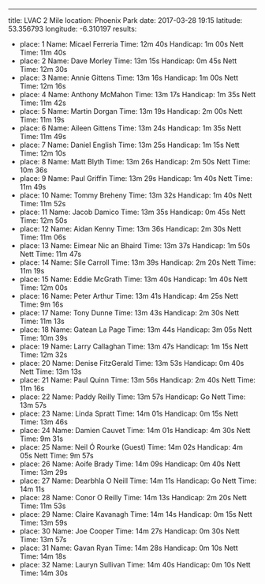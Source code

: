 ---
title: LVAC 2 Mile
location: Phoenix Park
date: 2017-03-28 19:15
latitude: 53.356793
longitude: -6.310197
results:
 - place: 1
   Name: Micael Ferreria
   Time: 12m 40s
   Handicap: 1m 00s
   Nett  Time: 11m 40s
 - place: 2
   Name: Dave Morley
   Time: 13m 15s
   Handicap: 0m 45s
   Nett  Time: 12m 30s
 - place: 3
   Name: Annie Gittens
   Time: 13m 16s
   Handicap: 1m 00s
   Nett  Time: 12m 16s
 - place: 4
   Name: Anthony McMahon
   Time: 13m 17s
   Handicap: 1m 35s
   Nett  Time: 11m 42s
 - place: 5
   Name: Martin Dorgan
   Time: 13m 19s
   Handicap: 2m 00s
   Nett  Time: 11m 19s
 - place: 6
   Name: Aileen Gittens
   Time: 13m 24s
   Handicap: 1m 35s
   Nett  Time: 11m 49s
 - place: 7
   Name: Daniel English
   Time: 13m 25s
   Handicap: 1m 15s
   Nett  Time: 12m 10s
 - place: 8
   Name: Matt Blyth
   Time: 13m 26s
   Handicap: 2m 50s
   Nett  Time: 10m 36s
 - place: 9
   Name: Paul Griffin
   Time: 13m 29s
   Handicap: 1m 40s
   Nett  Time: 11m 49s
 - place: 10
   Name: Tommy Breheny
   Time: 13m 32s
   Handicap: 1m 40s
   Nett  Time: 11m 52s
 - place: 11
   Name: Jacob Damico
   Time: 13m 35s
   Handicap: 0m 45s
   Nett  Time: 12m 50s
 - place: 12
   Name: Aidan Kenny
   Time: 13m 36s
   Handicap: 2m 30s
   Nett  Time: 11m 06s
 - place: 13
   Name: Eimear Nic an Bhaird
   Time: 13m 37s
   Handicap: 1m 50s
   Nett  Time: 11m 47s
 - place: 14
   Name: Sile Carroll
   Time: 13m 39s
   Handicap: 2m 20s
   Nett  Time: 11m 19s
 - place: 15
   Name: Eddie McGrath
   Time: 13m 40s
   Handicap: 1m 40s
   Nett  Time: 12m 00s
 - place: 16
   Name: Peter Arthur
   Time: 13m 41s
   Handicap: 4m 25s
   Nett  Time: 9m 16s
 - place: 17
   Name: Tony Dunne
   Time: 13m 43s
   Handicap: 2m 30s
   Nett  Time: 11m 13s
 - place: 18
   Name: Gatean La Page
   Time: 13m 44s
   Handicap: 3m 05s
   Nett  Time: 10m 39s
 - place: 19
   Name: Larry Callaghan
   Time: 13m 47s
   Handicap: 1m 15s
   Nett  Time: 12m 32s
 - place: 20
   Name: Denise FitzGerald
   Time: 13m 53s
   Handicap: 0m 40s
   Nett  Time: 13m 13s
 - place: 21
   Name: Paul Quinn
   Time: 13m 56s
   Handicap: 2m 40s
   Nett  Time: 11m 16s
 - place: 22
   Name: Paddy Reilly
   Time: 13m 57s
   Handicap: Go
   Nett  Time: 13m 57s
 - place: 23
   Name: Linda Spratt
   Time: 14m 01s
   Handicap: 0m 15s
   Nett  Time: 13m 46s
 - place: 24
   Name: Damien Cauvet
   Time: 14m 01s
   Handicap: 4m 30s
   Nett  Time: 9m 31s
 - place: 25
   Name: Neil Ó Rourke (Guest)
   Time: 14m 02s
   Handicap: 4m 05s
   Nett  Time: 9m 57s
 - place: 26
   Name: Aoife Brady
   Time: 14m 09s
   Handicap: 0m 40s
   Nett  Time: 13m 29s
 - place: 27
   Name: Dearbhla O Neill
   Time: 14m 11s
   Handicap: Go
   Nett  Time: 14m 11s
 - place: 28
   Name: Conor O Reilly
   Time: 14m 13s
   Handicap: 2m 20s
   Nett  Time: 11m 53s
 - place: 29
   Name: Claire Kavanagh
   Time: 14m 14s
   Handicap: 0m 15s
   Nett  Time: 13m 59s
 - place: 30
   Name: Joe Cooper
   Time: 14m 27s
   Handicap: 0m 30s
   Nett  Time: 13m 57s
 - place: 31
   Name: Gavan Ryan
   Time: 14m 28s
   Handicap: 0m 10s
   Nett  Time: 14m 18s
 - place: 32
   Name: Lauryn Sullivan
   Time: 14m 40s
   Handicap: 0m 10s
   Nett  Time: 14m 30s
